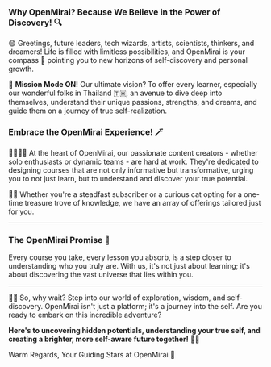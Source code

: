 ### Why OpenMirai? Because We Believe in the Power of Discovery! 🔍

😄 Greetings, future leaders, tech wizards, artists, scientists, thinkers, and dreamers! Life is filled with limitless possibilities, and OpenMirai is your compass 🧭 pointing you to new horizons of self-discovery and personal growth.

🙌 **Mission Mode ON!** Our ultimate vision? To offer every learner, especially our wonderful folks in Thailand 🇹🇭, an avenue to dive deep into themselves, understand their unique passions, strengths, and dreams, and guide them on a journey of true self-realization.

### Embrace the OpenMirai Experience! 🪄

👨‍🏫👩‍🏫 At the heart of OpenMirai, our passionate content creators - whether solo enthusiasts or dynamic teams - are hard at work. They're dedicated to designing courses that are not only informative but transformative, urging you to not just learn, but to understand and discover your true potential.

💸🎁 Whether you're a steadfast subscriber or a curious cat opting for a one-time treasure trove of knowledge, we have an array of offerings tailored just for you.

* * * * *

### The OpenMirai Promise 🤝

Every course you take, every lesson you absorb, is a step closer to understanding who you truly are. With us, it's not just about learning; it's about discovering the vast universe that lies within you.

* * * * *

👯‍♂️ So, why wait? Step into our world of exploration, wisdom, and self-discovery. OpenMirai isn't just a platform; it's a journey into the self. Are you ready to embark on this incredible adventure?

**Here's to uncovering hidden potentials, understanding your true self, and creating a brighter, more self-aware future together!** 🌟🚀

Warm Regards, Your Guiding Stars at OpenMirai 🌠
